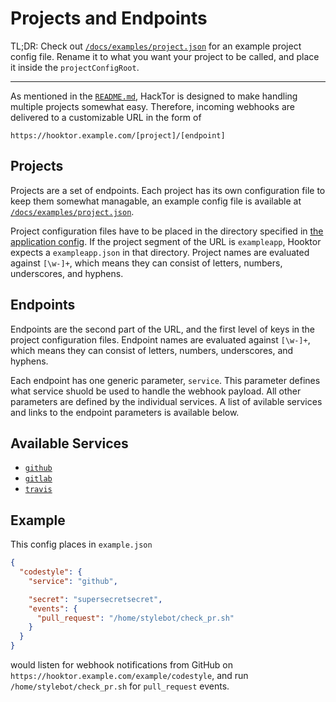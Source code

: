 Projects and Endpoints
======================

TL;DR: Check out [`/docs/examples/project.json`](/docs/examples/project.json) for an example project config file. Rename it to what you want your project to be called, and place it inside the `projectConfigRoot`.

---

As mentioned in the [`README.md`](/README.md), HackTor is designed to make handling multiple projects somewhat easy. Therefore, incoming webhooks are delivered to a customizable URL in the form of

```
https://hooktor.example.com/[project]/[endpoint]
```

Projects
--------

Projects are a set of endpoints. Each project has its own configuration file to keep them somewhat managable, an example config file is available at [`/docs/examples/project.json`](/docs/examples/project.json).

Project configuration files have to be placed in the directory specified in [the application config](/docs/config.md). If the project segment of the URL is `exampleapp`, Hooktor expects a `exampleapp.json` in that directory. Project names are evaluated against `[\w-]+`, which means they can consist of letters, numbers, underscores, and hyphens.

Endpoints
---------

Endpoints are the second part of the URL, and the first level of keys in the project configuration files. Endpoint names are evaluated against `[\w-]+`, which means they can consist of letters, numbers, underscores, and hyphens.

Each endpoint has one generic parameter, `service`. This parameter defines what service shuold be used to handle the webhook payload. All other parameters are defined by the individual services. A list of avilable services and links to the endpoint parameters is available below.

Available Services
------------------

* [`github`](/docs/services/github.md)
* [`gitlab`](/docs/services/gitlab.md)
* [`travis`](/docs/services/travis.md)

Example
-------

This config places in `example.json`

```json
{
  "codestyle": {
    "service": "github",

    "secret": "supersecretsecret",
    "events": {
      "pull_request": "/home/stylebot/check_pr.sh"
    }
  }
}
```

would listen for webhook notifications from GitHub on `https://hooktor.example.com/example/codestyle`, and run `/home/stylebot/check_pr.sh` for `pull_request` events.

